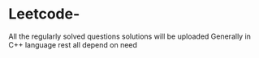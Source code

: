 # Leetcode-
All the regularly solved questions solutions will be uploaded 
Generally in  C++ language rest all depend on need 
